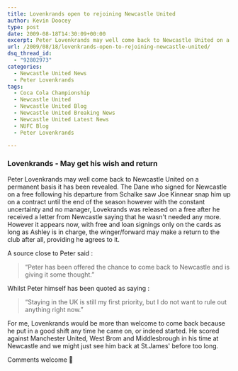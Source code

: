 ```yaml
---
title: Lovenkrands open to rejoining Newcastle United
author: Kevin Doocey
type: post
date: 2009-08-18T14:30:09+00:00
excerpt: Peter Lovenkrands may well come back to Newcastle United on a permanent basis it has been revealed. The Dane who..
url: /2009/08/18/lovenkrands-open-to-rejoining-newcastle-united/
dsq_thread_id:
  - "92802973"
categories:
  - Newcastle United News
  - Peter Lovenkrands
tags:
  - Coca Cola Championship
  - Newcastle United
  - Newcastle United Blog
  - Newcastle United Breaking News
  - Newcastle United Latest News
  - NUFC Blog
  - Peter Lovenkrands

---
```

### Lovenkrands - May get his wish and return

Peter Lovenkrands may well come back to Newcastle United on a permanent basis it has been revealed. The Dane who signed for Newcastle on a free following his departure from Schalke saw Joe Kinnear snap him up on a contract until the  end of the season however with the constant uncertainty and no manager, Lovekrands was released on a free after he received a letter from Newcastle saying that he wasn't needed any more. However it appears now, with free and loan signings only on the cards as long as Ashley is in charge, the winger/forward may make a return to the club after all, providing he agrees to it.

A source close to Peter said :

> “Peter has been offered the chance to come back to Newcastle and is giving it some thought.”

Whilst Peter himself has been quoted as saying :

> “Staying in the UK is still my first priority, but I do not want to rule out anything right now.”

For me, Lovenkrands would be more than welcome to come back because he put in a good shift any time he came on, or indeed started. He scored against Manchester United, West Brom and Middlesbrough in his time at Newcastle and we might just see him back at St.James' before too long.

Comments welcome 🙂

